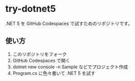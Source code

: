 # try-dotnet5

.NET 5 を GitHub Codespaces で試すためのリポジトリです。

## 使い方

1. このリポジトリをフォーク
2. GitHub Codespaces で開く
3. dotnet new console -n Sample などでプロジェクト作成
4. Program.cs に色々書いて .NET 5 を試す
